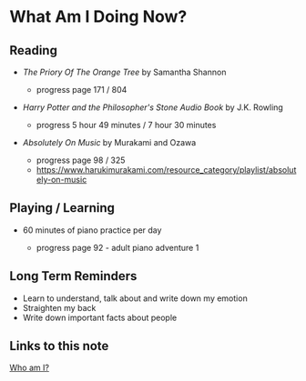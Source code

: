 # What Am I Doing Now?

## Reading

- _The Priory Of The Orange Tree_ by Samantha Shannon

  - progress page 171 / 804

- _Harry Potter and the Philosopher's Stone Audio Book_ by J.K. Rowling

  - progress 5 hour 49 minutes / 7 hour 30 minutes

- _Absolutely On Music_ by Murakami and Ozawa

  - progress page 98 / 325
  - https://www.harukimurakami.com/resource_category/playlist/absolutely-on-music

## Playing / Learning

- 60 minutes of piano practice per day

  - progress page 92 - adult piano adventure 1

## Long Term Reminders

- Learn to understand, talk about and write down my emotion
- Straighten my back
- Write down important facts about people

## Links to this note

[Who am I?](index.md)
